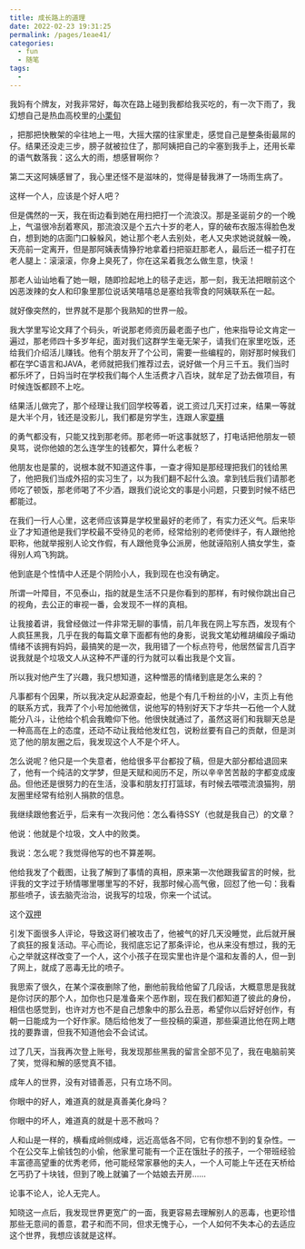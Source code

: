 ```yaml
---
title: 成长路上的道理
date: 2022-02-23 19:31:25
permalink: /pages/1eae41/
categories:
  - fun
  - 随笔
tags:
  - 
---
```

我妈有个牌友，对我非常好，每次在路上碰到我都给我买吃的，有一次下雨了，我幻想自己是热血高校里的[小栗旬](https://www.zhihu.com/search?q=小栗旬&search_source=Entity&hybrid_search_source=Entity&hybrid_search_extra={"sourceType"%3A"answer"%2C"sourceId"%3A1060998919})

，把那把快散架的伞往地上一甩，大摇大摆的往家里走，感觉自己是整条街最屌的仔。结果还没走三步，膀子就被拉住了，那阿姨把自己的伞塞到我手上，还用长辈的语气数落我：这么大的雨，想感冒啊你？

第二天这阿姨感冒了，我心里还怪不是滋味的，觉得是替我淋了一场雨生病了。

这样一个人，应该是个好人吧？

但是偶然的一天，我在街边看到她在用扫把打一个流浪汉。那是圣诞前夕的一个晚上，气温很冷刮着寒风，那流浪汉是个五六十岁的老人，穿的破布衣服冻得脸色发白，想到她的店面门口躲躲风，她让那个老人去别处，老人又央求她说就躲一晚，天亮前一定离开，但是那阿姨表情狰狞地拿着扫把驱赶那老人，最后还一棍子打在老人腿上：滚滚滚，你身上臭死了，你在这呆着我怎么做生意，快滚！

那老人讪讪地看了她一眼，随即捡起地上的毯子走远，那一刻，我无法把眼前这个凶恶泼辣的女人和印象里那位说话笑嘻嘻总是塞给我零食的阿姨联系在一起。

就好像突然的，世界就不是那个我熟知的世界一般。

我大学里写论文拜了个码头，听说那老师资历最老面子也广，他来指导论文肯定一遍过，那老师四十多岁年纪，面对我们这群学生毫无架子，请我们在家里吃饭，还给我们介绍活儿赚钱。他有个朋友开了个公司，需要一些编程的，刚好那时候我们都在学C语言和JAVA，老师就把我们推荐过去，说好做一个月三千五。我们当时都乐坏了，日妈当时在学校我们每个人生活费才八百块，就牟足了劲去做项目，有时候连饭都顾不上吃。

结果活儿做完了，那个经理让我们回学校等着，说工资过几天打过来，结果一等就是大半个月，钱还是没影儿，我们都是穷学生，连跟人家[耍横](https://www.zhihu.com/search?q=耍横&search_source=Entity&hybrid_search_source=Entity&hybrid_search_extra={"sourceType"%3A"answer"%2C"sourceId"%3A1060998919})

的勇气都没有，只能又找到那老师。那老师一听这事就怒了，打电话把他朋友一顿臭骂，说你他娘的怎么连学生的钱都欠，算什么老板？

他朋友也是蒙的，说根本就不知道这件事，一查才得知是那经理把我们的钱给黑了，他把我们当成外招的实习生了，以为我们翻不起什么浪。拿到钱后我们请那老师吃了顿饭，那老师喝了不少酒，跟我们说论文的事是小问题，只要到时候不结巴都能过。

在我们一行人心里，这老师应该算是学校里最好的老师了，有实力还义气。后来毕业了才知道他是我们学校最不受待见的老师，经常给别的老师使绊子，有人跟他抢职称，他就举报别人论文作假，有人跟他竞争公派房，他就诬陷别人搞女学生，查得别人鸡飞狗跳。

他到底是个性情中人还是个阴险小人，我到现在也没有确定。

所谓一叶障目，不见泰山，指的就是生活不只是你看到的那样，有时候你跳出自己的视角，去公正的审视一番，会发现不一样的真相。

让我接着讲，我曾经做过一件非常无聊的事情，前几年我在网上写东西，发现有个人疯狂黑我，几乎在我的每篇文章下面都有他的身影，说我文笔幼稚胡编段子煽动情绪不该拥有妈妈，最搞笑的是一次，我用错了一个标点符号，他居然留言几百字说我就是个垃圾文人从这种不严谨的行为就可以看出我是个文盲。

所以我对他产生了兴趣，我只想知道，这种憎恶的情绪到底是怎么来的？

凡事都有个因果，所以我决定从起源查起，他是个有几千粉丝的小V，主页上有他的联系方式，我弄了个小号加他微信，说他写的特别好天下才华共一石他一个人就能分八斗，让他给个机会我瞻仰下他。他很快就通过了，虽然这哥们和我聊天总是一种高高在上的态度，还动不动让我给他发红包，说粉丝要有自己的贡献，但是浏览了他的朋友圈之后，我发现这个人不是个坏人。

怎么说呢？他只是一个失意者，他给很多平台都投了稿，但是大部分都给退回来了，他有一个纯洁的文学梦，但是天赋和阅历不足，所以辛辛苦苦敲的字都变成废品。但他还是很努力的在生活，没事和朋友打打篮球，有时候去喂喂流浪猫狗，朋友圈里经常有给别人捐款的信息。

我继续跟他套近乎，后来有一次我问他：怎么看待SSY（也就是我自己）的文章？

他说：他就是个垃圾，文人中的败类。

我说：怎么呢？我觉得他写的也不算差啊。

他给我发了个截图，让我了解到了事情的真相，原来第一次他跟我留言的时候，批评我的文字过于矫情哪里哪里写的不好，我那时候心高气傲，回怼了他一句：我看那些喷子，该去脑壳治治，说我写的垃圾，你来一个试试。

这个[双押](https://www.zhihu.com/search?q=双押&search_source=Entity&hybrid_search_source=Entity&hybrid_search_extra={"sourceType"%3A"answer"%2C"sourceId"%3A1060998919})

引发下面很多人评论，导致这哥们被攻击了，他被气的好几天没睡觉，此后就开展了疯狂的报复活动。平心而论，我彻底忘记了那条评论，也从来没有想过，我的无心之举就这样改变了一个人，这个小孩子在现实里也许是个温和友善的人，但一到了网上，就成了恶毒无比的喷子。

我思索了很久，在某个深夜删除了他，删他前我给他留了几段话，大概意思是我就是你讨厌的那个人，加你也只是准备来个恶作剧，现在我们都知道了彼此的身份，相信也感觉到，也许对方也不是自己想象中的那么丑恶，希望你以后好好创作，有朝一日能成为一个好作家。随后给他发了一些投稿的渠道，那些渠道比他在网上瞎找的要靠谱，但我不知道他会不会试试。

过了几天，当我再次登上账号，我发现那些黑我的留言全部不见了，我在电脑前笑了笑，觉得和解的感觉真不错。

成年人的世界，没有对错善恶，只有立场不同。

你眼中的好人，难道真的就是真善美化身吗？

你眼中的坏人，难道真的就是十恶不赦吗？

人和山是一样的，横看成岭侧成峰，远近高低各不同，它有你想不到的复杂性。一个在公交车上偷钱包的小偷，他家里可能有一个正在饿肚子的孩子，一个带班经验丰富德高望重的优秀老师，他可能经常家暴他的夫人，一个人可能上午还在天桥给乞丐扔了十块钱，但到了晚上就骗了一个姑娘去开房……

论事不论人，论人无完人。

知晓这一点后，我发现世界更宽广的一面，我更容易去理解别人的恶毒，也更珍惜那些无意间的善意，君子和而不同，但求无愧于心，一个人如何不失本心的去适应这个世界，我想应该就是这样。